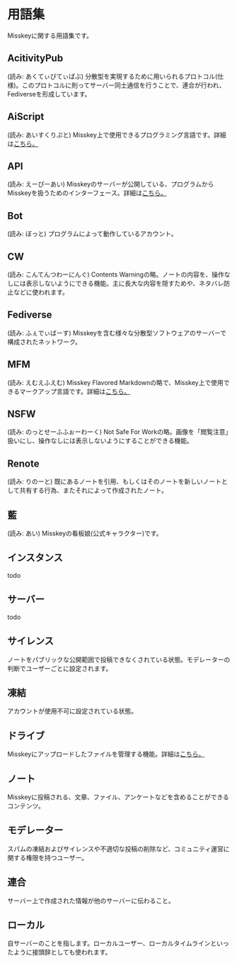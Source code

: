 # 用語集
Misskeyに関する用語集です。

## AcitivityPub
(読み: あくてぃびてぃぱぶ)
分散型を実現するために用いられるプロトコル(仕様)。このプロトコルに則ってサーバー同士通信を行うことで、連合が行われ、Fediverseを形成しています。

## AiScript
(読み: あいすくりぷと)
Misskey上で使用できるプログラミング言語です。詳細は[こちら。](../advanced/aiscript)

## API
(読み: えーぴーあい)
Misskeyのサーバーが公開している、プログラムからMisskeyを扱うためのインターフェース。詳細は[こちら。](../advanced/api)

## Bot
(読み: ぼっと)
プログラムによって動作しているアカウント。

## CW
(読み: こんてんつわーにんぐ)
Contents Warningの略。ノートの内容を、操作なしには表示しないようにできる機能。主に長大な内容を隠すためや、ネタバレ防止などに使われます。

## Fediverse
(読み: ふぇでぃばーす)
Misskeyを含む様々な分散型ソフトウェアのサーバーで構成されたネットワーク。

## MFM
(読み: えむえふえむ)
Misskey Flavored Markdownの略で、Misskey上で使用できるマークアップ言語です。詳細は[こちら。](../features/mfm)

## NSFW
(読み: のっとせーふふぉーわーく)
Not Safe For Workの略。画像を「閲覧注意」扱いにし、操作なしには表示しないようにすることができる機能。

## Renote
(読み: りのーと)
既にあるノートを引用、もしくはそのノートを新しいノートとして共有する行為、またそれによって作成されたノート。

## 藍
(読み: あい)
Misskeyの看板娘(公式キャラクター)です。

## インスタンス
todo

## サーバー
todo

## サイレンス
ノートをパブリックな公開範囲で投稿できなくされている状態。モデレーターの判断でユーザーごとに設定されます。

## 凍結
アカウントが使用不可に設定されている状態。

## ドライブ
Misskeyにアップロードしたファイルを管理する機能。詳細は[こちら。](../features/drive)

## ノート
Misskeyに投稿される、文章、ファイル、アンケートなどを含めることができるコンテンツ。


## モデレーター
スパムの凍結およびサイレンスや不適切な投稿の削除など、コミュニティ運営に関する権限を持つユーザー。

## 連合
サーバー上で作成された情報が他のサーバーに伝わること。

## ローカル
自サーバーのことを指します。ローカルユーザー、ローカルタイムラインといったように接頭辞としても使われます。
